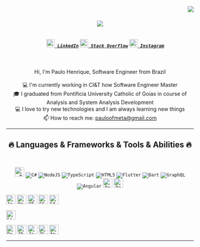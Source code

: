 <img align="right" src="https://visitor-badge.laobi.icu/badge?page_id=pauloofmeta.pauloofmeta">
<h1 align="center">
  <a href="https://git.io/typing-svg">
    <img src="https://readme-typing-svg.herokuapp.com/?lines=Hello,+There!+👋;This+is+Paulo+Henrique....;Nice+to+meet+you!&center=true&size=30">
  </a>
</h1>

<h5 align="center">
  <code>
    <a href="https://www.linkedin.com/in/pauloofmeta/" title="LinkedIn Profile"><img width="22" src="images/linkedin.svg"> LinkedIn</a></code>
  <code><a href="https://stackoverflow.com/users/13158691/paulo-henrique-sousa-da-silva" title="Stack Overflow Profile"><img width="22" src="images/stackoverflow.svg"> Stack Overflow</a></code>
  <code><a href="https://www.instagram.com/pauloofmeta/" title="Instagram Profile"><img width="22" src="images/instagram.svg"> Instagram</a></code>
</h5>

<br>
<p align="center">
  Hi, I'm Paulo Henrique, Software Engineer from Brazil
  <br>
  <br>
  💻 I'm currently working in CI&T how Software Engineer Master
  <br>
  🎓 I graduated from Pontificia University Catholic of Goias in course of Analysis and System Analysis Development
  <br>
  💻 I love to try new technologies and I am always learning new things
  <br>
  📫 How to reach me: <a href="mailto: pauloofmeta@gmail.com">pauloofmeta@gmail.com</a>
</p>

<hr>
<h2 align="center">🔥 Languages & Frameworks & Tools & Abilities 🔥</h2>
<br>
<p align="center">
  <code><img title=".NetCore" height="25" src="images/dotnetcore.svg"></code>
  <code><img alt="C#" src="https://img.shields.io/badge/c%23%20-%23239120.svg?&style=for-the-badge&logo=c-sharp&logoColor=white"/></code>
  <code><img alt="NodeJS" src="https://img.shields.io/badge/node.js%20-%2343853D.svg?&style=for-the-badge&logo=node.js&logoColor=white"/></code>
  <code><img alt="TypeScript" src="https://img.shields.io/badge/typescript%20-%23007ACC.svg?&style=for-the-badge&logo=typescript&logoColor=white"/></code>
  <code><img alt="HTML5" src="https://img.shields.io/badge/html5%20-%23E34F26.svg?&style=for-the-badge&logo=html5&logoColor=white"/></code>
  <code><img alt="Flutter" src="https://img.shields.io/badge/Flutter%20-%2302569B.svg?&style=for-the-badge&logo=Flutter&logoColor=white" /></code>
  <code><img alt="Dart" src="https://img.shields.io/badge/dart-%230175C2.svg?&style=for-the-badge&logo=dart&logoColor=white"/></code>
  <code><img alt="GraphQL" src="https://img.shields.io/badge/-GraphQL-E10098?style=for-the-badge&logo=graphql"/></code>
  <code><img alt="Angular" src="https://img.shields.io/badge/angular%20-%23DD0031.svg?&style=for-the-badge&logo=angular&logoColor=white"/></code>
  <code><img title="React" height="25" src="https://img.shields.io/badge/react%20-%2320232a.svg?&style=for-the-badge&logo=react&logoColor=%2361DAFB"></code>
  <code><img title="Redux" height="25" src="images/redux.svg"></code>
  
  <code><img title="Javascript" height="25" src="images/javascript.svg"></code>
  <code><img title="Problem Solving" height="25" src="images/problemSolving.png"></code>
  <code><img title="HTML5" height="25" src="images/html5.svg"></code>
  <code><img title="CSS" height="25" src="images/css.svg"></code>
  <code><img title="SASS" height="25" src="images/sass.svg"></code>
  
  <code><img title="Git" height="25" src="images/git-original.svg"></code>
  
  <code><img title="PostgreSQL" height="25" src="images/postgresql.svg"></code>
  <code><img title="JQuery" height="25" src="images/jquery-original.svg"></code>
  <code><img title="Java" height="25" src="images/java-original.svg"></code>
  <code><img title="JSON" height="25" src="images/json.svg"></code>
  <code><img title="Android" height="25" src="images/android.svg"></code>
</p>
<hr>

